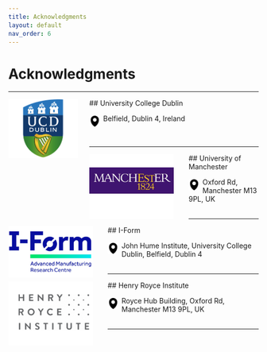 ```yaml
---
title: Acknowledgments
layout: default
nav_order: 6
---
```



# Acknowledgments

---
<img align="left" width="140" style="margin-right: 23px;" src="images/UCD.png"/>
## University College Dublin

<img align="left"  width="22" style="padding-right:6px;padding-top:3px" src="svgs/adress.svg"> Belfield, Dublin 4, Ireland<br> 
<br>
<br>


---
<img align="left" width="170" style="padding-right:30px;" src="images/UoM.png"/>
## University of Manchester

<img align="left"  width="22" style="padding-right:6px;padding-top:3px" src="svgs/adress.svg">  Oxford Rd, Manchester M13 9PL, UK<br> 
<br> 

---
<img align="left" width="170" style="padding-right:30px" src="images/iform.png"/>
## I-Form

<img align="left"  width="22" style="padding-right:6px;padding-top:3px" src="svgs/adress.svg">  John Hume Institute, University College Dublin, Belfield, Dublin 4<br> 
<br> 

---
<img align="left" width="170" style="padding-right:30px" src="images/hrinstitute.png"/>
## Henry Royce Institute

<img align="left"  width="22" style="padding-right:6px;padding-top:3px" src="svgs/adress.svg">  Royce Hub Building, Oxford Rd, Manchester M13 9PL, UK<br> 
<br> 

---
<br>
<br>